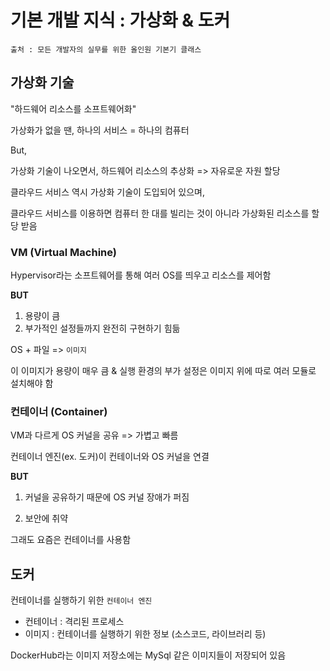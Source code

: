 # 기본 개발 지식 : 가상화 & 도커

```
출처 : 모든 개발자의 실무를 위한 올인원 기본기 클래스
```



## 가상화 기술

"하드웨어 리소스를 소프트웨어화"



가상화가 없을 땐, 하나의 서비스 = 하나의 컴퓨터

But,

가상화 기술이 나오면서, 하드웨어 리소스의 추상화 => 자유로운 자원 할당

클라우드 서비스 역시 가상화 기술이 도입되어 있으며,

클라우드 서비스를 이용하면 컴퓨터 한 대를 빌리는 것이 아니라 가상화된 리소스를 할당 받음



### VM (Virtual Machine)

Hypervisor라는 소프트웨어를 통해 여러 OS를 띄우고 리소스를 제어함

**BUT**

1. 용량이 큼
2. 부가적인 설정들까지 완전히 구현하기 힘듦

OS + 파일 => `이미지`

이 이미지가 용량이 매우 큼 & 실행 환경의 부가 설정은 이미지 위에 따로 여러 모듈로 설치해야 함



### 컨테이너 (Container)

VM과 다르게 OS 커널을 공유 => 가볍고 빠름

컨테이너 엔진(ex. 도커)이 컨테이너와 OS 커널을 연결

**BUT**

1. 커널을 공유하기 때문에 OS 커널 장애가 퍼짐

2. 보안에 취약

그래도 요즘은 컨테이너를 사용함



## 도커

컨테이너를 실행하기 위한 `컨테이너 엔진`



- 컨테이너 : 격리된 프로세스
- 이미지 : 컨테이너를 실행하기 위한 정보 (소스코드, 라이브러리 등)



DockerHub라는 이미지 저장소에는 MySql 같은 이미지들이 저장되어 있음

